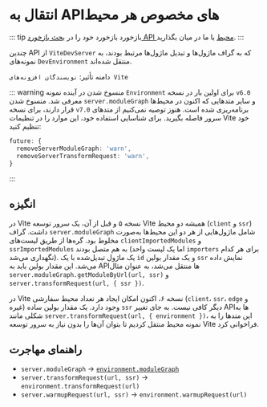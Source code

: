 # انتقال به APIهای مخصوص هر محیط

::: tip بازخورد
بازخورد خود را در [بحث بازخورد API محیط](https://github.com/vitejs/vite/discussions/16358) با ما در میان بگذارید.
:::

چندین API از `ViteDevServer` که به گراف ماژول‌ها و تبدیل ماژول‌ها مرتبط بودند، به نمونه‌های `DevEnvironment` منتقل شده‌اند.

دامنه تأثیر: `نویسندگان افزونه‌های Vite`

::: warning منسوخ شدن در آینده
نمونه `Environment` برای اولین بار در نسخه `v6.0` معرفی شد. منسوخ شدن `server.moduleGraph` و سایر متدهایی که اکنون در محیط‌ها قرار دارند، برای نسخه `v7.0` برنامه‌ریزی شده است. هنوز توصیه نمی‌کنیم از متدهای سرور فاصله بگیرید. برای شناسایی استفاده خود، این موارد را در تنظیمات Vite خود تنظیم کنید:

```ts
future: {
  removeServerModuleGraph: 'warn',
  removeServerTransformRequest: 'warn',
}
```

:::

## انگیزه

در Vite نسخه ۵ و قبل از آن، یک سرور توسعه Vite همیشه دو محیط (`client` و `ssr`) داشت. گراف `server.moduleGraph` شامل ماژول‌هایی از هر دو این محیط‌ها به‌صورت مخلوط بود. گره‌ها از طریق لیست‌های `clientImportedModules` و `ssrImportedModules` به هم متصل بودند (اما یک لیست واحد `importers` برای هر کدام نگهداری می‌شد). یک ماژول تبدیل‌شده با یک `id` و یک مقدار بولین `ssr` نمایش داده می‌شد. این مقدار بولین باید به APIها منتقل می‌شد، به عنوان مثال `server.moduleGraph.getModuleByUrl(url, ssr)` و `server.transformRequest(url, { ssr })`.

در Vite نسخه ۶، اکنون امکان ایجاد هر تعداد محیط سفارشی (`client`، `ssr`، `edge` و غیره) وجود دارد. یک مقدار بولین ساده `ssr` دیگر کافی نیست. به جای تغییر APIها به شکلی مانند `server.transformRequest(url, { environment })`، این متدها را به نمونه محیط منتقل کردیم تا بتوان آن‌ها را بدون نیاز به سرور توسعه Vite فراخوانی کرد.

## راهنمای مهاجرت

- `server.moduleGraph` -> [`environment.moduleGraph`](/guide/api-environment#separate-module-graphs)
- `server.transformRequest(url, ssr)` -> `environment.transformRequest(url)`
- `server.warmupRequest(url, ssr)` -> `environment.warmupRequest(url)`
